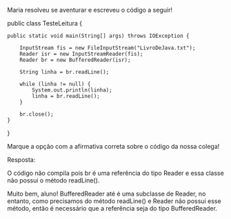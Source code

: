 Maria resolveu se aventurar e escreveu o código a seguir!

public class TesteLeitura {

    public static void main(String[] args) throws IOException {

        InputStream fis = new FileInputStream("LivroDeJava.txt");
        Reader isr = new InputStreamReader(fis);
        Reader br = new BufferedReader(isr);

        String linha = br.readLine();

        while (linha != null) {
            System.out.println(linha);
            linha = br.readLine();
        }

        br.close();
    }

}

Marque a opção com a afirmativa correta sobre o código da nossa colega!

Resposta:

O código não compila pois br é uma referência do tipo Reader e essa classe não possui o método readLine().


Muito bem, aluno! BufferedReader até é uma subclasse de Reader, no entanto, como precisamos do método readLine() e Reader não possui esse método, então é necessário que a referência seja do tipo BufferedReader.